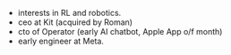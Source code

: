 - interests in RL and robotics.
- ceo at Kit (acquired by Roman) 
- cto of Operator (early AI chatbot, Apple App o/f month)
- early engineer at Meta.

<!---
philfung/philfung is a ✨ special ✨ repository because its `README.md` (this file) appears on your GitHub profile.
You can click the Preview link to take a look at your changes.
--->
